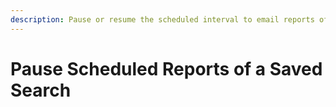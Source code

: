 ```yaml
---
description: Pause or resume the scheduled interval to email reports of a Saved Search.
---
```


# Pause Scheduled Reports of a Saved Search

